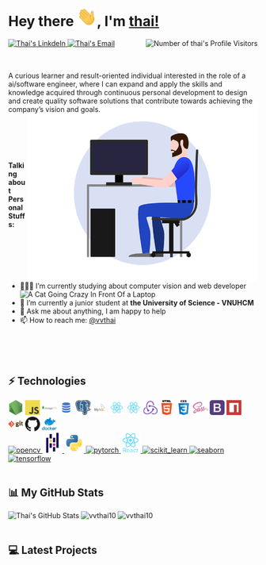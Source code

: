 # Hey there <img src="https://github.com/vvthai10/vvthai10/blob/main/images/wave.gif?raw=true" alt="Waving Hand" width="40">, I'm [thai!](https://vvthai10.github.io)

<img src="https://visitor-badge.laobi.icu/badge?page_id=vvthai10.vvthai10" alt="Number of thai's Profile Visitors" align="right" />

<div align="left">
  <a href="https://www.linkedin.com/in/vvthai14/">
    <img src="https://cdn.jsdelivr.net/npm/simple-icons@v3/icons/linkedin.svg" alt="Thai's LinkdeIn" width="25"/>
  </a>
  <a href="mailto:vuvanthai1410@gmail.com">
    <img src="https://cdn.jsdelivr.net/npm/simple-icons@v3/icons/gmail.svg" alt="Thai's Email" width="25" />
  </a>
</div>

<br/>
<br/>

<p align="left">
A curious learner and result-oriented individual interested in the role of a ai/software engineer, where I can expand and apply the skills and knowledge acquired through continuous personal development to design and create quality software solutions that contribute towards achieving the company’s vision and goals.
</p>

<img src="https://github.com/vvthai10/vvthai10/blob/main/images/developer.gif?raw=true" alt="A Developer Sitting In Front Of a Computer" style="margin-top:-40px" align="right" width="465" height="365" />

<br/>
<br/>
<br/>
<br/>

**Talking about Personal Stuffs:**

<div align="left">

- 👨🏽‍💻 I’m currently studying about computer vision and web developer <img src="https://media.giphy.com/media/WUlplcMpOCEmTGBtBW/giphy.gif" alt="A Cat Going Crazy In Front Of a Laptop" width="40">
- 📝 I’m currently a junior student at **the University of Science - VNUHCM**
- 💬 Ask me about anything, I am happy to help
- 📫 How to reach me: [@vvthai](https://www.linkedin.com/in/vvthai14/)

</div>

<br/>

<br/>

<br/>

## ⚡ Technologies

<div>
  <img src="https://raw.githubusercontent.com/github/explore/80688e429a7d4ef2fca1e82350fe8e3517d3494d/topics/nodejs/nodejs.png" alt="NodeJs Icon" width="30">
  <img src="https://raw.githubusercontent.com/github/explore/80688e429a7d4ef2fca1e82350fe8e3517d3494d/topics/javascript/javascript.png" alt="JavaScript Icon" width="30">
  <img src="https://raw.githubusercontent.com/github/explore/80688e429a7d4ef2fca1e82350fe8e3517d3494d/topics/mongodb/mongodb.png" alt="MongoDB Icon" width="30">
  <img src="https://raw.githubusercontent.com/github/explore/80688e429a7d4ef2fca1e82350fe8e3517d3494d/topics/sql/sql.png" alt="SQL Icon" width="30">
  <img src="https://raw.githubusercontent.com/github/explore/80688e429a7d4ef2fca1e82350fe8e3517d3494d/topics/postgresql/postgresql.png" alt="postgresql Icon" width="30" />
  <img src="https://raw.githubusercontent.com/github/explore/80688e429a7d4ef2fca1e82350fe8e3517d3494d/topics/mysql/mysql.png" alt="MYSQL Icon" width="30" />
  <img src="https://raw.githubusercontent.com/github/explore/80688e429a7d4ef2fca1e82350fe8e3517d3494d/topics/react/react.png" alt="React Icon" width="30">
  <img src="https://raw.githubusercontent.com/github/explore/80688e429a7d4ef2fca1e82350fe8e3517d3494d/topics/react-native/react-native.png" alt="React Native Icon" width="30">
  <img src="https://raw.githubusercontent.com/github/explore/80688e429a7d4ef2fca1e82350fe8e3517d3494d/topics/redux/redux.png" alt="Redux Icon" width="30">
  <img src="https://raw.githubusercontent.com/github/explore/80688e429a7d4ef2fca1e82350fe8e3517d3494d/topics/html/html.png" alt="HTML Icon" width="30">
  <img src="https://raw.githubusercontent.com/github/explore/80688e429a7d4ef2fca1e82350fe8e3517d3494d/topics/css/css.png" alt="CSS Icon" width="30">
  <img src="https://raw.githubusercontent.com/github/explore/80688e429a7d4ef2fca1e82350fe8e3517d3494d/topics/sass/sass.png" alt="SASS Icon" width="30">
  <img src="https://raw.githubusercontent.com/github/explore/80688e429a7d4ef2fca1e82350fe8e3517d3494d/topics/bootstrap/bootstrap.png" alt="Bootstrap Icon" width="30">
  <img src="https://raw.githubusercontent.com/github/explore/80688e429a7d4ef2fca1e82350fe8e3517d3494d/topics/npm/npm.png" alt="NPM Icon" width="30">
  <img src="https://raw.githubusercontent.com/github/explore/80688e429a7d4ef2fca1e82350fe8e3517d3494d/topics/git/git.png" alt="GIT Icon" width="30">
  <img src="https://raw.githubusercontent.com/github/explore/78df643247d429f6cc873026c0622819ad797942/topics/github/github.png" alt="Github Icon" width="30"/>
  <img src="https://raw.githubusercontent.com/github/explore/78df643247d429f6cc873026c0622819ad797942/topics/docker/docker.png" alt="Docker Icon" width="30"/>
</div>

<div>
<a href="https://opencv.org/" target="_blank" rel="noreferrer"> <img src="https://www.vectorlogo.zone/logos/opencv/opencv-icon.svg" alt="opencv" width="40" height="40"/> </a>
<a href="https://pandas.pydata.org/" target="_blank" rel="noreferrer"> <img src="https://raw.githubusercontent.com/devicons/devicon/2ae2a900d2f041da66e950e4d48052658d850630/icons/pandas/pandas-original.svg" alt="pandas" width="40" height="40"/> </a>
<a href="https://www.python.org" target="_blank" rel="noreferrer"> <img src="https://raw.githubusercontent.com/devicons/devicon/master/icons/python/python-original.svg" alt="python" width="40" height="40"/> </a>
<a href="https://pytorch.org/" target="_blank" rel="noreferrer"> <img src="https://www.vectorlogo.zone/logos/pytorch/pytorch-icon.svg" alt="pytorch" width="40" height="40"/> </a>
<a href="https://reactjs.org/" target="_blank" rel="noreferrer"> <img src="https://raw.githubusercontent.com/devicons/devicon/master/icons/react/react-original-wordmark.svg" alt="react" width="40" height="40"/> </a>
<a href="https://scikit-learn.org/" target="_blank" rel="noreferrer"> <img src="https://upload.wikimedia.org/wikipedia/commons/0/05/Scikit_learn_logo_small.svg" alt="scikit_learn" width="40" height="40"/> </a>
<a href="https://seaborn.pydata.org/" target="_blank" rel="noreferrer"> <img src="https://seaborn.pydata.org/_images/logo-mark-lightbg.svg" alt="seaborn" width="40" height="40"/> </a>
<a href="https://www.tensorflow.org" target="_blank" rel="noreferrer"> <img src="https://www.vectorlogo.zone/logos/tensorflow/tensorflow-icon.svg" alt="tensorflow" width="40" height="40"/> </a>
</div>

<br/>

## 📊 My GitHub Stats

<div align="left">
  <img alt="Thai's GitHub Stats" src="https://github-readme-stats.vercel.app/api?username=vvthai10&count_private=true&show_icons=true" />
  <img src="https://github-readme-stats.vercel.app/api/top-langs?username=vvthai10&show_icons=true&locale=en&layout=compact" alt="vvthai10" />
  <img src="https://github-readme-streak-stats.herokuapp.com/?user=vvthai10&" alt="vvthai10" />
</div>

<br/>

## 💻 Latest Projects

